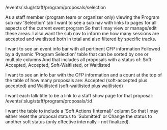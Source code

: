 /events/:slug/staff/program/proposals/selection

As a staff member (program team or organizer only) viewing the Program sub nav 'Selection' tab
I want to see a sub nav with links to pages for all aspects of the current event program
So that I may view or manage/edit these areas.
I also want the sub nav to inform me how many sessions are accepted and waitlisted
both in total and also filtered by specific tracks.

I want to see an event info bar with all pertinent CFP information
Followed by a dynamic 'Program Selection' table that can be sorted by one or multiple columns
And that includes all proposals with a status of:
Soft-Accepted, Accepted, Soft-Waitlisted, or Waitlisted

I want to see an info bar with the CFP information and a count at the top of the table of how many proposals are:
Accepted (soft-accepted plus accepted) and Waitlisted (soft-waitlisted plus waitlisted)

I want each talk title to be a link to a staff show page for that proposal:
/events/:slug/staff/program/proposals/:id

I want the table to include a 'Soft Actions (Internal)' column
So that I may either reset the proposal status to 'Submitted' or
Change the status to another soft status (only effective internally - not finalized).
